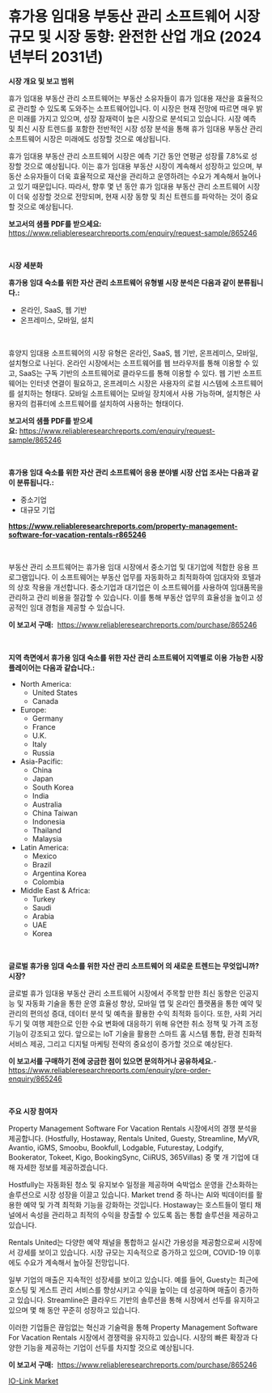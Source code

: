 <p><h1>휴가용 임대용 부동산 관리 소프트웨어 시장 규모 및 시장 동향: 완전한 산업 개요 (2024년부터 2031년)</h1></p><p><strong>시장 개요 및 보고 범위</strong></p>
<p><p>휴가 임대용 부동산 관리 소프트웨어는 부동산 소유자들이 휴가 임대용 재산을 효율적으로 관리할 수 있도록 도와주는 소프트웨어입니다. 이 시장은 현재 전망에 따르면 매우 밝은 미래를 가지고 있으며, 성장 잠재력이 높은 시장으로 분석되고 있습니다. 시장 예측 및 최신 시장 트렌드를 포함한 전반적인 시장 성장 분석을 통해 휴가 임대용 부동산 관리 소프트웨어 시장은 미래에도 성장할 것으로 예상됩니다. </p><p>휴가 임대용 부동산 관리 소프트웨어 시장은 예측 기간 동안 연평균 성장률 7.8%로 성장할 것으로 예상됩니다. 이는 휴가 임대용 부동산 시장이 계속해서 성장하고 있으며, 부동산 소유자들이 더욱 효율적으로 재산을 관리하고 운영하려는 수요가 계속해서 늘어나고 있기 때문입니다. 따라서, 향후 몇 년 동안 휴가 임대용 부동산 관리 소프트웨어 시장이 더욱 성장할 것으로 전망되며, 현재 시장 동향 및 최신 트렌드를 파악하는 것이 중요할 것으로 예상됩니다.</p></p>
<p><strong>보고서의 샘플 PDF를 받으세요:</strong> <a href="https://www.reliableresearchreports.com/enquiry/request-sample/865246">https://www.reliableresearchreports.com/enquiry/request-sample/865246</a></p>
<p>&nbsp;</p>
<p><strong>시장 세분화</strong></p>
<p><strong>휴가용 임대 숙소를 위한 자산 관리 소프트웨어 유형별 시장 분석은 다음과 같이 분류됩니다.:</strong></p>
<p><ul><li>온라인, SaaS, 웹 기반</li><li>온프레미스, 모바일, 설치</li></ul></p>
<p>&nbsp;</p>
<p><p>휴양지 임대용 소프트웨어의 시장 유형은 온라인, SaaS, 웹 기반, 온프레미스, 모바일, 설치형으로 나뉜다. 온라인 시장에서는 소프트웨어를 웹 브라우저를 통해 이용할 수 있고, SaaS는 구독 기반의 소프트웨어로 클라우드를 통해 이용할 수 있다. 웹 기반 소프트웨어는 인터넷 연결이 필요하고, 온프레미스 시장은 사용자의 로컬 시스템에 소프트웨어를 설치하는 형태다. 모바일 소프트웨어는 모바일 장치에서 사용 가능하며, 설치형은 사용자의 컴퓨터에 소프트웨어를 설치하여 사용하는 형태이다.</p></p>
<p><strong>보고서의 샘플 PDF를 받으세요:</strong>&nbsp;<a href="https://www.reliableresearchreports.com/enquiry/request-sample/865246">https://www.reliableresearchreports.com/enquiry/request-sample/865246</a></p>
<p>&nbsp;</p>
<p><strong> 휴가용 임대 숙소를 위한 자산 관리 소프트웨어 응용 분야별 시장 산업 조사는 다음과 같이 분류됩니다.:</strong></p>
<p><ul><li>중소기업</li><li>대규모 기업</li></ul></p>
<p><strong><a href="https://www.reliableresearchreports.com/property-management-software-for-vacation-rentals-r865246">https://www.reliableresearchreports.com/property-management-software-for-vacation-rentals-r865246</a></strong></p>
<p>&nbsp;</p>
<p><p>부동산 관리 소프트웨어는 휴가용 임대 시장에서 중소기업 및 대기업에 적합한 응용 프로그램입니다. 이 소프트웨어는 부동산 업무를 자동화하고 최적화하여 임대자와 호텔과의 상호 작용을 개선합니다. 중소기업과 대기업은 이 소프트웨어를 사용하여 임대품목을 관리하고 관리 비용을 절감할 수 있습니다. 이를 통해 부동산 업무의 효율성을 높이고 성공적인 임대 경험을 제공할 수 있습니다.</p></p>
<p><strong>이 보고서 구매:</strong>&nbsp; <a href="https://www.reliableresearchreports.com/purchase/865246">https://www.reliableresearchreports.com/purchase/865246</a></p>
<p>&nbsp;</p>
<p><strong>지역 측면에서 휴가용 임대 숙소를 위한 자산 관리 소프트웨어 지역별로 이용 가능한 시장 플레이어는 다음과 같습니다.:</strong></p>
<p><ul>
    <li>
        North America:
        <ul>
            <li>United States</li>
            <li>Canada</li>
        </ul>
    </li>
    <li>
        Europe:
        <ul>
            <li>Germany</li>
            <li>France</li>
            <li>U.K.</li>
            <li>Italy</li>
            <li>Russia</li>
        </ul>
    </li>
    <li>
        Asia-Pacific:
        <ul>
            <li>China</li>
            <li>Japan</li>
            <li>South Korea</li>
            <li>India</li>
            <li>Australia</li>
            <li>China Taiwan</li>
            <li>Indonesia</li>
            <li>Thailand</li>
            <li>Malaysia</li>
        </ul>
    </li>
    <li>
        Latin America:
        <ul>
            <li>Mexico</li>
            <li>Brazil</li>
            <li>Argentina Korea</li>
            <li>Colombia</li>
        </ul>
    </li>
    <li>
        Middle East & Africa:
        <ul>
            <li>Turkey</li>
            <li>Saudi</li>
            <li>Arabia</li>
            <li>UAE</li>
            <li>Korea</li>
        </ul>
    </li>
    </ul></p>
<p>&nbsp;</p>
<p><strong>글로벌 휴가용 임대 숙소를 위한 자산 관리 소프트웨어 의 새로운 트렌드는 무엇입니까? 시장?</strong></p>
<p><p>글로벌 휴가 임대용 부동산 관리 소프트웨어 시장에서 주목할 만한 최신 동향은 인공지능 및 자동화 기술을 통한 운영 효율성 향상, 모바일 앱 및 온라인 플랫폼을 통한 예약 및 관리의 편의성 증대, 데이터 분석 및 예측을 활용한 수익 최적화 등이다. 또한, 사회 거리두기 및 여행 제한으로 인한 수요 변화에 대응하기 위해 유연한 취소 정책 및 가격 조정 기능이 강조되고 있다. 앞으로는 IoT 기술을 활용한 스마트 홈 시스템 통합, 환경 친화적 서비스 제공, 그리고 디지털 마케팅 전략의 중요성이 증가할 것으로 예상된다.</p></p>
<p><strong>이 보고서를 구매하기 전에 궁금한 점이 있으면 문의하거나 공유하세요.</strong>- <a href="https://www.reliableresearchreports.com/enquiry/pre-order-enquiry/865246">https://www.reliableresearchreports.com/enquiry/pre-order-enquiry/865246</a></p>
<p>&nbsp;</p>
<p><strong>주요 시장 참여자</strong></p>
<p><p>Property Management Software For Vacation Rentals 시장에서의 경쟁 분석을 제공합니다. (Hostfully, Hostaway, Rentals United, Guesty, Streamline, MyVR, Avantio, iGMS, Smoobu, Bookfull, Lodgable, Futurestay, Lodgify, Bookerator, Tokeet, Kigo, BookingSync, CiiRUS, 365Villas) 중 몇 개 기업에 대해 자세한 정보를 제공하겠습니다.</p><p>Hostfully는 자동화된 청소 및 유지보수 일정을 제공하며 숙박업소 운영을 간소화하는 솔루션으로 시장 성장을 이끌고 있습니다. Market trend 중 하나는 AI와 빅데이터를 활용한 예약 및 가격 최적화 기능을 강화하는 것입니다. Hostaway는 호스트들이 멀티 채널에서 속성을 관리하고 최적의 수익을 창출할 수 있도록 돕는 통합 솔루션을 제공하고 있습니다.</p><p>Rentals United는 다양한 예약 채널을 통합하고 실시간 가용성을 제공함으로써 시장에서 강세를 보이고 있습니다. 시장 규모는 지속적으로 증가하고 있으며, COVID-19 이후에도 수요가 계속해서 높아질 전망입니다.</p><p>일부 기업의 매출은 지속적인 성장세를 보이고 있습니다. 예를 들어, Guesty는 최근에 호스팅 및 게스트 관리 서비스를 향상시키고 수익을 높이는 데 성공하며 매출이 증가하고 있습니다. Streamline은 클라우드 기반의 솔루션을 통해 시장에서 선두를 유지하고 있으며 몇 해 동안 꾸준히 성장하고 있습니다.</p><p>이러한 기업들은 끊임없는 혁신과 기술력을 통해 Property Management Software For Vacation Rentals 시장에서 경쟁력을 유지하고 있습니다. 시장의 빠른 확장과 다양한 기능을 제공하는 기업이 선두를 차지할 것으로 예상됩니다.</p></p>
<p><strong>이 보고서 구매:</strong>&nbsp;&nbsp;<a href="https://www.reliableresearchreports.com/purchase/865246">https://www.reliableresearchreports.com/purchase/865246</a></p>
<p><p><a href="https://github.com/GroverBarry/Market-Research-Report-List-4/blob/main/io-link-market.md">IO-Link Market</a></p></p>